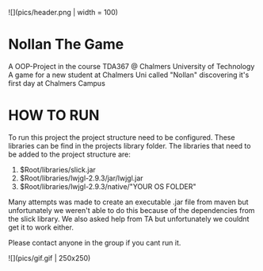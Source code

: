 ![](pics/header.png | width = 100)

# Nollan The Game
A OOP-Project in the course TDA367 @ Chalmers University of Technology
A game for a new student at Chalmers Uni called "Nollan" discovering it's first day at Chalmers Campus

# HOW TO RUN 

To run this project the project structure need to be configured. These libraries can be find in the projects library folder. The libraries that need to be added to the project structure are: 

1. $Root/libraries/slick.jar 
2. $Root/libraries/lwjgl-2.9.3/jar/lwjgl.jar
3. $Root/libraries/lwjgl-2.9.3/native/"YOUR OS FOLDER"

Many attempts was made to create an executable .jar file from maven but unfortunately we weren't able to do this because of the dependencies from the slick library. We also asked help from TA but unfortunately we couldnt get it to work either. 

Please contact anyone in the group if you cant run it.


![](pics/gif.gif | 250x250)
